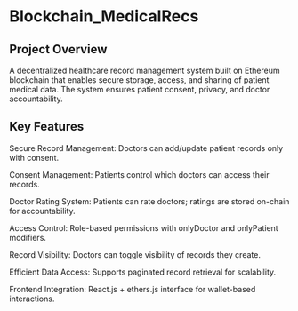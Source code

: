 # Blockchain_MedicalRecs
## Project Overview
A decentralized healthcare record management system built on Ethereum blockchain that enables secure storage, access, and sharing of patient medical data. The system ensures patient consent, privacy, and doctor accountability.

## Key Features
Secure Record Management: Doctors can add/update patient records only with consent.

Consent Management: Patients control which doctors can access their records.

Doctor Rating System: Patients can rate doctors; ratings are stored on-chain for accountability.

Access Control: Role-based permissions with onlyDoctor and onlyPatient modifiers.

Record Visibility: Doctors can toggle visibility of records they create.

Efficient Data Access: Supports paginated record retrieval for scalability.

Frontend Integration: React.js + ethers.js interface for wallet-based interactions.
